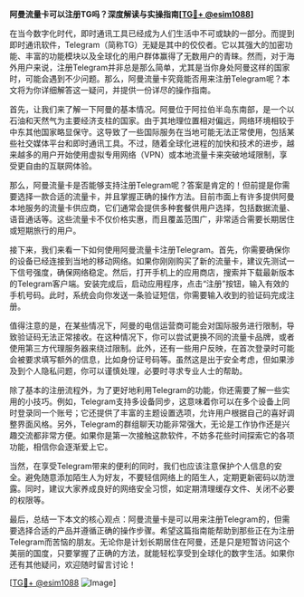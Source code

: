 **阿曼流量卡可以注册TG吗？深度解读与实操指南[[TG💪+ @esim1088](https://t.me/s/esim1088)]**

在当今数字化时代，即时通讯工具已经成为人们生活中不可或缺的一部分。而提到即时通讯软件，Telegram（简称TG）无疑是其中的佼佼者。它以其强大的加密功能、丰富的功能模块以及全球化的用户群体赢得了无数用户的青睐。然而，对于海外用户来说，注册Telegram并非总是那么简单，尤其是当你身处阿曼这样的国家时，可能会遇到不少问题。那么，阿曼流量卡究竟能否用来注册Telegram呢？本文将为你详细解答这一疑问，并提供一份详尽的操作指南。

首先，让我们来了解一下阿曼的基本情况。阿曼位于阿拉伯半岛东南部，是一个以石油和天然气为主要经济支柱的国家。由于其地理位置相对偏远，网络环境相较于中东其他国家略显保守。这导致了一些国际服务在当地可能无法正常使用，包括某些社交媒体平台和即时通讯工具。不过，随着全球化进程的加快和技术的进步，越来越多的用户开始使用虚拟专用网络（VPN）或本地流量卡来突破地域限制，享受更自由的互联网体验。

那么，阿曼流量卡是否能够支持注册Telegram呢？答案是肯定的！但前提是你需要选择一款合适的流量卡，并且掌握正确的操作方法。目前市面上有许多提供阿曼本地服务的流量卡供应商，它们通常会提供多种套餐供用户选择，包括数据流量、语音通话等。这些流量卡不仅价格实惠，而且覆盖范围广，非常适合需要长期居住或短期旅行的用户。

接下来，我们来看一下如何使用阿曼流量卡注册Telegram。首先，你需要确保你的设备已经连接到当地的移动网络。如果你刚刚购买了新的流量卡，建议先测试一下信号强度，确保网络稳定。然后，打开手机上的应用商店，搜索并下载最新版本的Telegram客户端。安装完成后，启动应用程序，点击“注册”按钮，输入有效的手机号码。此时，系统会向你发送一条验证短信，你需要输入收到的验证码完成注册。

值得注意的是，在某些情况下，阿曼的电信运营商可能会对国际服务进行限制，导致验证码无法正常接收。在这种情况下，你可以尝试更换不同的流量卡品牌，或者使用第三方代理服务器来绕过限制。此外，还有一些用户反映，在首次登录时可能会被要求填写额外的信息，比如身份证号码等。虽然这是出于安全考虑，但如果涉及到个人隐私问题，你可以谨慎处理，必要时寻求专业人士的帮助。

除了基本的注册流程外，为了更好地利用Telegram的功能，你还需要了解一些实用的小技巧。例如，Telegram支持多设备同步，这意味着你可以在多个设备上同时登录同一个账号；它还提供了丰富的主题设置选项，允许用户根据自己的喜好调整界面风格。另外，Telegram的群组聊天功能非常强大，无论是工作协作还是兴趣交流都非常方便。如果你是第一次接触这款软件，不妨多花些时间探索它的各项功能，相信你会逐渐爱上它。

当然，在享受Telegram带来的便利的同时，我们也应该注意保护个人信息的安全。避免随意添加陌生人为好友，不要轻信网络上的陌生人，定期更新密码以防泄露。同时，建议大家养成良好的网络安全习惯，如定期清理缓存文件、关闭不必要的权限等。

最后，总结一下本文的核心观点：阿曼流量卡是可以用来注册Telegram的，但需要选择合适的产品并遵循正确的操作步骤。希望这篇指南能帮助到那些正在为注册Telegram而苦恼的朋友。无论你是计划长期居住在阿曼，还是只是短暂访问这个美丽的国度，只要掌握了正确的方法，就能轻松享受到全球化的数字生活。如果你还有其他疑问，欢迎随时留言讨论！

[[TG💪+ @esim1088](https://t.me/s/esim1088) ![Image](https://i.postimg.cc/4NQfJmqS/Snipaste-2025-05-13-00-14-12.png)]